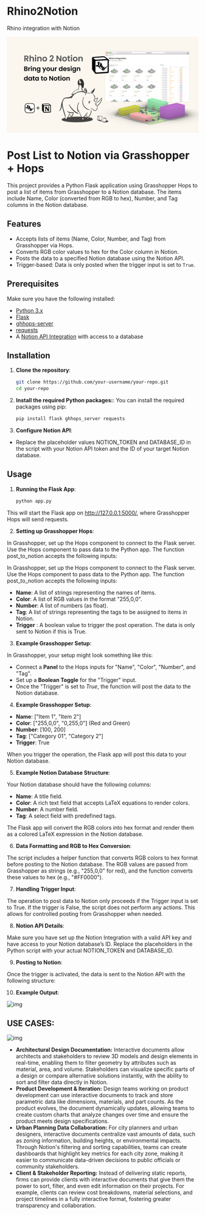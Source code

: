# Rhino2Notion
 Rhino integration with Notion

![Logo](/img/Thumbnail.png)

# Post List to Notion via Grasshopper + Hops

This project provides a Python Flask application using Grasshopper Hops to post a list of items from Grasshopper to a Notion database. The items include Name, Color (converted from RGB to hex), Number, and Tag columns in the Notion database.

## Features
- Accepts lists of items (Name, Color, Number, and Tag) from Grasshopper via Hops.
- Converts RGB color values to hex for the Color column in Notion.
- Posts the data to a specified Notion database using the Notion API.
- Trigger-based: Data is only posted when the trigger input is set to `True`.

## Prerequisites

Make sure you have the following installed:
- [Python 3.x](https://www.python.org/downloads/)
- [Flask](https://flask.palletsprojects.com/en/2.0.x/installation/)
- [ghhops-server](https://github.com/mcneel/compute.rhino3d/tree/master/src/GhHopsServer)
- [requests](https://docs.python-requests.org/en/latest/)
- A [Notion API Integration](https://developers.notion.com/docs/getting-started) with access to a database

## Installation

1. **Clone the repository**:

   ```bash
   git clone https://github.com/your-username/your-repo.git
   cd your-repo
    ```

2. **Install the required Python packages:**:
You can install the required packages using pip:

    ```bash
    pip install flask ghhops_server requests
    ```

3. **Configure Notion API**:
- Replace the placeholder values NOTION_TOKEN and DATABASE_ID in the script with your Notion API token and the ID of your target Notion database.

## Usage

1. **Running the Flask App**:

    ```bash
    python app.py
    
    ```

This will start the Flask app on http://127.0.0.1:5000/, where Grasshopper Hops will send requests.

2. **Setting up Grasshopper Hops**:

In Grasshopper, set up the Hops component to connect to the Flask server. Use the Hops component to pass data to the Python app. The function post_to_notion accepts the following inputs:

In Grasshopper, set up the Hops component to connect to the Flask server. Use the Hops component to pass data to the Python app. The function post_to_notion accepts the following inputs:

- **Name**: A list of strings representing the names of items.
- **Color**: A list of RGB values in the format "255,0,0".
- **Number**: A list of numbers (as float).
- **Tag**: A list of strings representing the tags to be assigned to items in Notion.
- **Trigger** : A boolean value to trigger the post operation. The data is only sent to Notion if this is True.

3. **Example Grasshopper Setup**:

In Grasshopper, your setup might look something like this:

- Connect a **Panel** to the Hops inputs for "Name", "Color", "Number", and "Tag".
- Set up a **Boolean Toggle** for the "Trigger" input.
- Once the "Trigger" is set to *True*, the function will post the data to the Notion database.

4. **Example Grasshopper Setup**:

- **Name**: ["Item 1", "Item 2"]
- **Color**: ["255,0,0", "0,255,0"] (Red and Green)
- **Number**: [100, 200]
- **Tag**: ["Category 01", "Category 2"]
- **Trigger**: True

When you trigger the operation, the Flask app will post this data to your Notion database.

5. **Example Notion Database Structure**:

Your Notion database should have the following columns:

- **Name**: A title field.
- **Color**: A rich text field that accepts LaTeX equations to render colors.
- **Number**: A number field.
- **Tag**: A select field with predefined tags.

The Flask app will convert the RGB colors into hex format and render them as a colored LaTeX expression in the Notion database.

6. **Data Formatting and RGB to Hex Conversion**:

The script includes a helper function that converts RGB colors to hex format before posting to the Notion database. The RGB values are passed from Grasshopper as strings (e.g., "255,0,0" for red), and the function converts these values to hex (e.g., "#FF0000").

7. **Handling Trigger Input**:

The operation to post data to Notion only proceeds if the Trigger input is set to True. If the trigger is False, the script does not perform any actions. This allows for controlled posting from Grasshopper when needed.

8. **Notion API Details**:

Make sure you have set up the Notion Integration with a valid API key and have access to your Notion database’s ID. Replace the placeholders in the Python script with your actual NOTION_TOKEN and DATABASE_ID.

9. **Posting to Notion**:

Once the trigger is activated, the data is sent to the Notion API with the following structure:

10. **Example Output**:

![img](/img/Landscape_template1920x1080-Shapes2_1.gif)

## USE CASES:

![img](/img/GIF-r2n.gif)

- **Architectural Design Documentation:** Interactive documents allow architects and stakeholders to review 3D models and design elements in real-time, enabling them to filter geometry by attributes such as material, area, and volume. Stakeholders can visualize specific parts of a design or compare alternative solutions instantly, with the ability to sort and filter data directly in Notion.
- **Product Development & Iteration:** Design teams working on product development can use interactive documents to track and store parametric data like dimensions, materials, and part counts. As the product evolves, the document dynamically updates, allowing teams to create custom charts that analyze changes over time and ensure the product meets design specifications.
- **Urban Planning Data Collaboration:** For city planners and urban designers, interactive documents centralize vast amounts of data, such as zoning information, building heights, or environmental impacts. Through Notion's filtering and sorting capabilities, teams can create dashboards that highlight key metrics for each city zone, making it easier to communicate data-driven decisions to public officials or community stakeholders.
- **Client & Stakeholder Reporting:** Instead of delivering static reports, firms can provide clients with interactive documents that give them the power to sort, filter, and even edit information on their projects. For example, clients can review cost breakdowns, material selections, and project timelines in a fully interactive format, fostering greater transparency and collaboration.